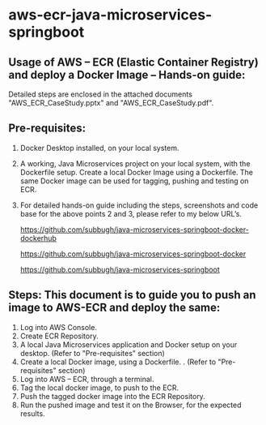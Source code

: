 # aws-ecr-java-microservices-springboot
Usage of AWS – ECR (Elastic Container Registry) and deploy a Docker Image – Hands-on guide:
-------------------------------------------------------------------------------------------

Detailed steps are enclosed in the attached documents "AWS_ECR_CaseStudy.pptx" and "AWS_ECR_CaseStudy.pdf".

Pre-requisites:
---------------
1. Docker Desktop installed, on your local system.
2. A working, Java Microservices project on your local system, with the Dockerfile setup. Create a local Docker Image using a Dockerfile. The same Docker image can be used for tagging, pushing and testing on ECR. 
3. For detailed hands-on guide including the steps, screenshots and code base for the above points 2 and 3, please refer to my below URL’s.

    https://github.com/subbugh/java-microservices-springboot-docker-dockerhub

    https://github.com/subbugh/java-microservices-springboot-docker

    https://github.com/subbugh/java-microservices-springboot

Steps: This document is to guide you to push an image to AWS-ECR and deploy the same:
-------------------------------------------------------------------------------------
1. Log into AWS Console.
2. Create ECR Repository.
3. A local Java Microservices application and Docker setup on your desktop. (Refer to "Pre-requisites" section)
4. Create a local Docker image, using a Dockerfile. . (Refer to "Pre-requisites" section)
5. Log into AWS – ECR, through a terminal.
6. Tag the local docker image, to push to the ECR.
7. Push the tagged docker image into the ECR Repository.
8. Run the pushed image and test it on the Browser, for the expected results.



